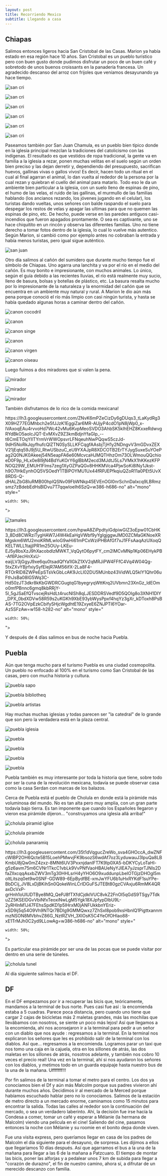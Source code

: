 ```yaml
---
layout: post
title: Recorriendo Mexico
subtitle: Llegando a casa
---
```


## Chiapas

Salimos entonces ligeros hacia San Cristobal de las Casas. Marion ya había estado en esa región hace 10 años. San Cristobal es un pueblo turístico pero con buen gusto donde pudimos disfrutar un poco de un buen café y sobretodo de unos buenos croissants en la panadería francesa. Un agradecido descanso del arroz con frijoles que veníamos desayunando ya hace tiempo.

![san cri](https://lh3.googleusercontent.com/fDf_x6fa_cw1ILONNWSorZm9HRfK-iBZTuI6AdIZqre7PEtogrr-rECPiJig3kO9VigHLgIQK7JkaNkL_uMmPVpufaEXDJa9BHp-6y5eWYRCtQ0N5VN6zchn5Z35XheuQJNsykoib31qtaOiOgyR9TAyFB80gs1Mig9dk6csr2koJ_oHex1ey6Ka1mhUB4oBBv4x2dXf5qEkOh-W_eaGaVIQWgsCmhWobcCYvCfuGU0nO3L7-IqW9YlZIbVdewvxhzkrebiMSB_9sgnm3F3r6H63M9R5ZBuXAk20TAbMowl6XeeXR2R2ayphIEv80FzxhWbg_lVjBR6qwnLd5o0G412v-18erBZGFZqEyPAA1AdBtg5TgwMO3bXLM5jKmVuC-rtcPEWYNZpexXq_PoJ_i6NAQDT1GnLSg3cMSp0C__sTRVpbjslUFZI-viuakcEGqWYAETyJvtKgHhWtqSxdrzTg5OSUFD6EHz0CDfeGdnnubITbJ-OWdsJHOadRnvbSv9J_JEajTXLfGJwUaHCMicfWP6Q9CWQqmyGtlHMdzXjqtbMTbm9EItcibOgMXIGrkU0QiA3vD-Y4zsjiR8eN3WxBp-B1H0nkHJeWDvU-Z-FsGKK7e9NhyV3BR26nyljAcS8_bMRrAAVH1p78pbEfiHlscMZ1fh7xag=w1215-h684-no)

![san cri](https://lh3.googleusercontent.com/Go1mZX1NeJyaFNw4PBoc6MmSooIHwXzGIeL5hZGDlnONut9cuxNiRqILLOYfRMc94mPzBi0TuItuIgqY8tTCbz1wWfFtrtpWc_gZvF2m9gDA3uwUbGIVbwuKCVeVYj6JqRbSR9lJE81H0uSGOmZsXCGq4znsbBStpyxcYV1B9Wo2p7aH9p123bI-pEu4w3afeTqJKXerqZi5sYDYXnDcsJLecU6fD4ZlA4yRXYBMObjdL7NvAhrK8_Hj54KhYwQ8-jWwOg7CiHkjOFP9_VzrE41vJshC4eWKWwNlfgcxlKZFdbsXzUu1qUsKnL4jwLbATsulcxEFFcrVtSvBlYNCEH4dmmPDmszC8gbBqVzGj90rYrWHTC56e4u7MvzBcjbuKo6lqb41HNIu3NKP5Hvk0z65saHq1oDrgyLwGLO6vsFm03vmW0rYQk70JvBy5fREwRU4fxIcKeoYYBfgfQP2UeYbX904r9YigXvVq2f4KG-YN2_oPq6jDpf10bw6KMc-SdQwCx7ro2k86C5fsCHmNqdZMd8fG9k87CONW-Q7JV8SPxF1UQuvGKl_PwNJD6G1MMEThmc73kE2vHvwnkRghxQWSh5YTrew8lHQALOOt83cGGEl0w3l29MVdAuiX1Z8hHn8RgspzavlYsA26Z2dPYU7R1I0yZGpSA=w1215-h684-no)

![san cri](https://lh3.googleusercontent.com/Zsj5wMSx3j8QXb4g_td6ycKmI_eXG0WtqZhKOd5i5hGJe4YDrSZSwbqgOE7Y_cU_OY7vg8w3NRKBkoEt_ACnGTIi833WSakVGPfml-tH5mM8j53oDLGNH6oF2jsOK7z_Ine2t5WIpZfSU_ea_cHbTvwkVqttPclPuTUcGPvEG0vFkrZIcG_Oihav3lnvgb3I88tMZQKbfCxsAcSVMP3tBVCcMbJ9kRXHF7RUq_Abc4CnYjXMBexYxh1ftgmrxcvW40cTFiyTdo6l7f4yCHli7PcAifP_pqV8bMItm8uMYRdYbo6G-75X2hUEZ-13zv707sKoL-Czcc1VOzHWh6HZ62ssMmLu45Dg8-laKmfJ8QY-tdYQMIwwxPq8COKTDvP0bP0K0sV_56H2Fy5jl-1f-zEj1AUS1BSfCEPhTvWPdQfOIA5xQ7XDURs0V_gw9vw_zYPhA2yTvDAQRsWJBCiRraaDz90vTNpRew2fKAEv4XDDSilvKhG294qDg2XIxAKR-4bvVe0f67AQbwEK2QfjYiYEzFViUu5lklsET_qhBkOE3J5-VRzuccCK1QpmziLZoj5qb6OeDYXgVM4H09_Uxe05DMAWIWesnB33nRixZlS5emNHNgzYi3jtFT99Cg4hiZHJkSvuLDKryY64mT0bIBIQ3mmdNnBEUg=w1215-h684-no)

![san cri](https://lh3.googleusercontent.com/lQeVQ2Hi7SPvR2BFRvNDWV_Fm-XZU5hNJyE2zjDyzo7qBd9sNXsaxFGIzNGmf9AkqnyRZw0X9_2KdAxjN62ZU3EK14nghhS7EcTHjywrMlkw5zrOUm2uNb1pDQ-UZUaX2A4h7mZmxH9J8A6Y_cHtsGBLLhwpKRvRgfRoCfxwx6K_T1BXiLpS_t0sA81iBgHTjDRqukwVIkb8e4N5J1MN2-DA_imltBze74CmfOyUiyherFWyqxP-goT6VyOEcjyImOzHpy311JQ73EIVDyzjHjVMjTFOV5QMrglCgK0GAb2ZP6Bc_L581g0-XUiKAu0LcNbh1JCIPuWW3Y8h0mD3MC7eSMq0ZtszrfzYdH26hq1oRPlPxCZmUlWVbdcEh-BJKqM3ka8SfaHAxEqRRQ10-uBIj8TFmTf1eRMOE2mg4ZQbdq_8t7HbxMvySqq7KwQFVhVT9d9j-oYqeZXpDNIuvdNYdlq-aR4_KLKzFGjqpIyzyHjTeRP4BAF-OYkUTI1YBfB32wNPugH-G3a-YROiTodDob6DAcDfP-zWNOGbM64dSHp72aKWcs6c0y85WHZSkcKO1pbvve0I5cPYg4elgxXjJ4LL0E53Bozu0G25bOhQCxfCgllbrkOgl5U6vMCnKT9-cokKPTwbgVo5f4TVoE7G5If7LJ76YA=w1215-h684-no)

![san cri](https://lh3.googleusercontent.com/0pmNbyui_WYWqBcbFJJvv5GAtY-mm6aKAwQyWS8JeAjS-iAtAz2VKq0HteK-rqVJI2LB3IHijMTMfCVa6wm7hxgiFMzGOPP_hZEjQgM-eYvACkeeHGPMaklhLXjxOgSA2pT6_S2P5los8OKg0TIGYbIHueLcSGYjWAkcW77lntB4GYNoamcgyV29JoGZS2pi8ZT-I1-ta19NLi6TLBl4AviYDK0suZMa9jHCPWOiquN2drnPC5s_ud_K_XSixVFmUOZhtzj0aN-bV_vRHlJ6xZ2Ib9hA9c7FEC4qVNleiR8-uwTXF7ObVCPrpS7uZWr4e555Q6HTwYt6bVrwbGTPMx6Ka17Xev_phgiGC9_R1vVSkk1QN9HVmxkKVu5Sy6p9uLHhVhBWlaFAIVX7dXfORRhD5i-nOFJUqfEBU9_9aLMzNgNW04Cqn3kLrwKbKxrGmv2BsnOamUrWVH8iHU2dsv26Kn3YZryLFVf4Yf9XYHz1Rk1xPzMkw_b8ChTlIaP5xwzwpRzZMKqnvFo4VgtyBmY2d8VIUNmB71VaGvCs9cOykXdUnLnJImxn80qbeSGIlyVKGUz2mAUwC8u4ZChGqkBohd2COpluX0jcxqWaiy6gVOsi9WlA-3E7Jrv0JHkg9-Z331V4wR6QG0SCDdP4m1sTrgRDa5VCzQ=w1215-h684-no)

![san cri](https://lh3.googleusercontent.com/T_caamcTAJaHlHWFbbCLESNJ_hCYXbGsv-S81k4GO08cPqXdGHFJgfhApeAvcJJpGdPHJrsx-l7MaIs0HUJ_h1MMfYJwK_MMb36M9s5XcQ7c8fUFDxy7lOWSOT56ukUCTV28gmCM4B8QBeEcLFWlkArwO-kns1CorMkmrCXPVU9-GA27FnXbL-6DNKHQ0nTBK0rU8lhCXi-5YUCP4VVWmmNE_prDukG67kzD3The8XdpYzsS2V6CZiEP8FDFbe6Dg9mBdCTF26qgbf2f0hmuDdQSedcdm12pvapz-j_v-L8zXK9FA_VQpg4bC66KFs_f5qRljHW8vGTvAjQvniHtGhVKKDY7kK5mCcohY5DQmi5daBvgnq7HUmzLm6u3GNj2SpqQCFmypmjvlx92qc7lrbFhwTZIRT102M4NFBZkPCKsIsosAtDy6_OdU3wr2hPTN4n4Plu27ssROJhwOMWauLp23h1_xO_nZ9VmWkcSybnwT2M2EL8SnVObuRqLt6P9yD8JEBnmxaUNcMIUmwb2pwngZghM3gNYvBodH37Ph4ywXKQ50VcsO8vHw9bTpIu3NrDy7bNyTeAFeJARYfs731RPsIG5W_bgBAT22sRvfOFRBuYILS0S-5h5DKF6OWIvcaN7gbFTQ-QgI7T9hjbPGDgCNzMN64hCQw=w1215-h684-no)

Paseamos también por San Juan Chamula, es un pueblo bien típico donde en la iglesia principal mezclan la tradiciones del catolicismo con las indígenas. El resultado es que vestidos de ropa tradicional, la gente va en familia a la iglesia a rezar, ponen muchas velitas en el suelo según un orden bien preciso y las dejan derretir y, dependiendo del presupuesto, sacrifican huevos, gallinas vivas o gallos vivos! Es decir, hacen todo un ritual en el cual al final agarran el animal, lo dan vuelta al rededor de la persona por la cual rezan y quiebran el cuello del animal para matarlo. Todo eso le da un ambiente bien particular a la iglesia, con un suelo lleno de espinas de pino, el humo de las velas, el ruido de las gallinas, el murmullo de las familias hablando (los ancianos rezando, los jóvenes jugando en el celular), los turistas dando vueltas, unos señores con balde raspando el suelo para despegar los restos de velas y apagar las ultimas para que no quemen las espinas de pino, etc. De hecho, puede verse en las paredes antiguos casi-incendios que fueron apagados prontamente. O sea es captivante, uno se hace chiquitito en un rincón y observa las diferentes familias. Uno no tiene derecho a tomar fotos dentro de la iglesia, lo cual lo vuelve más autentico. Según Marion, si cambió como por ejemplo antes no cobraban la entrada y había menos turistas, pero igual sigue auténtico.

![san juan](https://lh3.googleusercontent.com/Ilmbf0-mGEDsu0fLHruHzP7vroBBzScHEH9lka0cCabbqCZhBMECh7-5Ec96ublVsXy81n-83gyd82sO1PMQUCmNMczaxTE_5FarVGuT_NnAkCM8-Ffbh4_f3LnZWWaqicp0Yc6G6kWS7FfWeyDwYNmgMXFgjFO9DYQQtf52nFRqiRZ0zlJY1KA6r-aczizbOdN7-r3WjiVTKXsVvycqZ7kFolgMG9O7zJflhsiENUMRn4BjhOQ40obhkdEHVW_-_Rie5PYzKOlmnTv70-rALFk_qt5cCp_hLfRppldfAewvR03yGOAOpGs6AInBW1eJuoY7egYzNMd3Wl2BMa7UIzj4X4Vo2f5Syx-xOkj7zqona2Bpn1ZxjDMqxcgevhNRBRKDy4re9o06w2ypAK0qHe48IeGjMyXBr-GAuXXkJ1f3z8th47y93K-TyQGyuFgmn-9VlA7BBS-LShhugBmpYwkF0s0bRck4ATU49Mr6yhTR3aVAlz7WzFufStjMLeWBXVOOTcCW_szr5eApMAWaRRGnTPXn15YapEHVsYxZvq2hPV6KxBQYkACejZDZ43Q8nHVKSelRtcrcr22cNJ7BmAQbLu8mIcUAAOGu0oYEVrSsGZalDp1OQhrcH1HeatO5G1ipDfF5rmb6waSlfGD5mO8jX0YUDeBelQ=w1215-h684-no)

Otro día salimos al cañón del sumidero que durante mucho tiempo fue el símbolo de Chiapas. Uno agarra una lanchita y va por el río en el medio del cañón. Es muy bonito e impresionante, con muchos animales. Lo único, según el guía debido a las recientes lluvias, el río está realmente muy sucio, lleno de basura, bolsas y botellas de plástico, etc. La basura resalta mucho por lo impresionante de la naturaleza y la enormidad del cañón que se encuentra en un ambiente muy natural y rural. A Marion le dio aún más pena porque conoció el río más limpio con casi ningún turista, y hasta se había quedado algunas horas a caminar dentro del cañón. 

![canon cocodril](https://lh3.googleusercontent.com/bHImkTdbd_KAtGFe72nRKqvAFQIFrsrtAf8AVQ3PSj89EzlHJ8QIC6IhfvgeizFGh7ECXfjRNRrgru21xv-du9RxsezUI6F8herjquMGs8SLO9zVO_2mQfP5SHeDm5WtTOTsJrY4uCV3-TLQX9D0b54QDW-FUf9E7hzBOC6jfaS90odFLh9wNj9wNFvY1tABaFgBc7bK91krXQJPtokVGL24AB2kFo1-7jledJau190SmpIqV7YKZecpIZ6Ws8hJV8oMGhUHLZ15IvTgsHQX32Bi7iA41m04sO7SN6usxqlIcQB9Z2y2nWNOL3tBiflheeRRl1kuU0-h241LbkDLnHx-cHiXssF-pEzG4lZdtV_qi4jtkEEGunzaPgv8Uo9FnGFmv7mclphFvnaE87BawKiM_RIjVe8RjWI-S6rble4fHe9Pc5uY4eediq1Szt-FwvnlYE8oaS0GgHjRgu921PxjBSac7d_QZmJAeR7jUn3UWxxxQZ6POOwX0iUVkHlrKW6V38zSlx7ENbXcmmkHuY-tSdMQKuFmE4SI7w3vgoXFuMjEuS5QaDdkJ7susGeDhmh-DZfs4ZfuaT9ypIf9cVgv-hoHhrnIfwlROnjaFYzLRybi8FEbBxFXrW7MCybUjnAhMbknsd_jXUDr0HD60eU7Yqx4_W3KzQ=w1215-h684-no)

![canon](https://lh3.googleusercontent.com/MNLQZbSQ8m4H-hkUa3HdwU_5MXqgNRBQTOLhHix4WB9l1g2o4vQHJdFSqiMxFUdFgjOfTkpnwpz4FX2whn3ycIP-SShUSGf0RLXfkfQgkAjQ1G-FBZ4Bhj7g_KHte13HN7nCEwwYJCPmc4aDw4F1BO8xusEMkN5w86fmcvxfe_TELwxMi1jqtI4Au228jTl-uiTnJkmWv3k0nBU6SHWGVL7LNgRWFuI2A5Uei6fAhzfgDGqOQen_6rgOoLe_j6Zth53GrK-fMLSh5yD6sjVuUFhqwFn6L6aEGNgf-f6YPopPJx-K9qLj7ojhNOuhbsa4t9-r9n6YXnCvMwOJaGNvFAG2T5b0gdBrwUOt1-PJbRGQOHPLzHHTQyr4fW_HTYc9YT7iNhvLzdpeYg5BCOGWAejpB1F5UGVFe18VNLJBWrHoNPaD458HmhxrRe_f0JVIs35BRO7YUchbuX1JDovVa6UQLslSQbdR3V_DlhoYR1atjnojooKhDSVrysHyucvjiBOVl5Qm3nyrmKFqxdiwto4kumCp7MDu_giDllqABueGBtiHdysOWyeIamVNaV10pmRnzoHXKLOMBd31OVpAOCC2e_MajRIZAT5NZrAwDRWc45kxV46c0iYx3KU_2b_AJWGBDkBxJvqIgrzQMsE-aV-FtJBJU1bebg=w1215-h684-no)

![canon singe](https://lh3.googleusercontent.com/uHJ_9y102pAuhxQ5sgxuakBA18Y7qtQ6QeUV6AyHU0SrSZ5RN9uE2t4MnliiZTjcR3tNbDqnXOvjT1EtW1O_el-kYBSEBBOAXnb5YSgk4UOY0NqiYKdvJiVPfVVn1fFqZvVw7a780T7pmhA6s25cGHuAvaxsSSRbMhP5xFlblGyK9ogRYQ8__PpjFLOBaA6l6RYtxKisDEpA_lfLdX6VNQDPrNuD8BjU9wg2NU17fANYrkrdFKE6JgrPbocWVEgNv1vVIpVF_azYr4585ecUolWuwavF_rn1BEdKd6N5falIy-0baA9wtQ3oumcWMkfB4a3aL947fTwHuh3r7UEJIuOYVY_AX5VzrUmLXNd0uBseeZ-PAZUQqe_sOAttxahvSaVOFz1m6MJDcuMkkXmH0Imf6WhHJUrGPZqrF_YF5nMRpjK56kQ31_bGEEtoSb3QTUaduTN2Q_ua49KkEWHaZmS6vX-ORYiqNhpJCXgRsqfd063JugVrOrJP5tujLNooyvg-Fm1XV-t6Q6Ow3jRr0buAlYgxATlK3ULROSv2SarQ9GwRw7-_eBYB1ERB-6xfTW3Kx4HAKBWoy6Qfh4ZPgNH-O__Nn_dsvMJyV-NDp6ggztgSVYZ_B4wNRzFhGTX21H2LhOeRKT0HP7E4gtCwANMmedBQIos1JQ=w1215-h684-no)

![canon](https://lh3.googleusercontent.com/oG2W2s3qMbVm6ms2eiQtJPLudXkLRR4aezX-qgGRdaUkhcKj3b5kQsoibfPNT17NMuGaUhIR-LFwO1gh2XKn3yTS5JEnXzAgGGEduzU2u0hfPZd11DKe-93W7YRAyFz0Lr_JkJKjatrBrAX-NxZV8htY2wl_3vPJy95bXdrbGHQQaU32zPET-jXsRpTSqWjm29J2vuRJGUR1ak6DumgWJyqXLj1_r5X9TfgjHtuXLyn_xqKwHd-dIDcxuqGY1s35vLUAyqejnGWGtkYWCd-5-0VWsMdK8-oPMPVtJTdJtp_cz2Ol5snVG3GtFMfOa5oybaeIECxuRoNki3HAVHPvUfVtin5pzM-1PMx1bNfYHt84kCY5NzOWneH-ZkbGYXsA-Iwyh9sEebMa7ZprdYQzxh4MJVEsp8VtFQhYcMO4Ub3lUS5LPHK3sZPbDvdnioFj2-htY4KBu159QJ9uXsk1Z7UqajJTQkLGJR5-8yMj-hYJZlB06Gp_661LDYHs2AJuc6jL9ZRw0QIrP6q0ymmPOS07DunRoBpC_5zkd6CegXHmlBk_JaUGGInqRNbZ-qKGS-TEeVA-rQOOQIPdrpjckzeb8K0Oj5rL_jhtWu5y5Nw9UCdhH3D0Y111bF3vJIJXY3d-gXB_dbx9G2jAD1rUP8BMp2d7f11H7Q=w1215-h684-no)

![canon virgen](https://lh3.googleusercontent.com/zUINPnIsYUcRAFe8aVYrhI9xKxl-16njLWN8pZEHI5F1cj68ebm6NYsgqoETqd9rTV2wNJM6HgGSxwTE5_VSlWAefFhEm3T0zUc5sp4tiCOSm2ohp0_ZDmQ1I_U-vOynbwfhAgKh1-5-DHnhfqrE8_Br46U5ezSip6hN5SlvE9WfopYJ0sPqB4rJtGxSVXyYNKYnElSyYmZR3gu13GKOToS9TPDY-tC0CXufiRbY052bxiKLEqRwdWFfoml63Icw8Z5RE0g6ITJfi65NfQt3BP0HghKJHphirXYeATwIStC0jMw7OejqkWybwqZZ4g2JTtStEXyzT6wAFrQB9jlFBKWLBpBUBUSzFMrAakNTwuAasiLmD-dTd5jWa6h7HjFm7KiAXaXi-Rn31XwTvtG6ykZE8qoSy9w0FcUwaATwnPAmD3EWNnCnYClmOIdN49J8KJcONnqZncwsvRDcIFLvnp8y0SzWBjbdUwA489ipy2vFZ0vMFcIclhO1J2SZdINsPfNy_dPiGE5ZfaSwnaZJc2Q10KyazSfhx89bHJWZt5yHSur7B2f95TD66jAgL5IMR46TnYePnq0b80joTyZgutuWMnnxpzCME-rd8xCG9j8shZRFQ3aPwoEZz7DKjItIOSf8WexD9CzP8q3Sn0vO-mvIdFAGnDhv0g=w1215-h684-no)

![canon oiseau](https://lh3.googleusercontent.com/gtazdWx-zh84GCHy-jRHg7ENmUnBWBTfjOB3eKGa9UkVcG5D6VR6odDh_i4YnuKSzaKDKA6M0yGcweLEtryakwfeOv2b_EOxhukm602eBAdj2MTanCa6Aj9YvLBrVLU_9sqE0Q86KsCz7NK6HmiERNy-RbuJ1m5tYbfd8mHsJgOo1EnlYveAGHeB95kJyXSVe6UnIsHEKsUKNYzZbBViSkPdRgFWPgzn3wE43ArspVf-p5ujhBBr_Evamr0j90x5Ns8YJpce-kxDT_rGMkjE0oxL5eNK3jM_uY3n91clxxy9Z0llN3eC0UaasfBvY30ZFJb_DLNOx1dS_gu2djpRyfJXNqKmu-cZ2534GWprxHMGf6obKB9LuOZjnHNgNRjHEU9YUmbQJydx0cUuoXISU3QihbhReaZ_bpXYAP1IujAI1Gea_FKZotZ_7rVpuTL6hVtbhEEW-2PAfvyxfezwtkMyvezjV4aAKkWEGozgoKL1lYs_fN61RAPNp5mooaCZAORojJl077p0-j3QZCzsxaDpSWO8LPhgpLlJPC4xKtbYSaHo5U39qmDxSEYh1Dj65QY1JkKclPd6_tOBH-nquyAsZT5zv90nGiBA5NnCFzTTJ6QbcVMV8e60YhG516fxz23at6VBdPPpU7kdttsuj5WSqxyOBX_FTg=w1215-h684-no)

Luego fuimos a dos miradores que si valen la pena.

![mirador](https://lh3.googleusercontent.com/-bLOS5FChNGiZotRtcSvLrXB4quGOkDaQ1tQXi04GAfLKh9PF30RXFuum4mXkz-NM_pKDiVZqC3DMsEE7KY2Kau1TXdvVKfIwEkxnUDQB4XJNIzCmN98GJvDVwenrjBaGE0aRFZ9OHIptDjLHN-M_KSagc6cyNgrXgjuhd6sHS1jYDwqxUCjHioyWQ2m2h6tSxDXJe0D2ZRx6FSSKQum8kTOmT8hiHu3yA9P26ko10OlwM8fHjoqIvTzhkiv17NBbXgUOu9_vp8L0VjqJ0Dn-IxsauKA3SMAeCPZRYV1HQUmZy1k2HjVFYSFzSscAkrW8eDCOGRjGR8zBZn7Z4B_8eOdGUB72abghVFQvDGHoslghFmcc8KT6-xLgG1cnHrfPTw6_eBbqDkCkG2mD-oa-unjeRgnmUFX9QBrMTmlfEtpD2JBNXF2t6gHcRukCwtx7ZpfkQ33T4l8E8kW7FvTW4YZRs1db3bomFBm8MhTw12C6uTsYo70aY0a81r9_cPFZ-ivxvcPfrqsH9dj2K4QsVhhmXlKNH12iv1BgmDKRaKoZN9C8PYnqTaZ7MZXYQ2NkJi9aayde3BMXz7qNUHiJmP37MAytmWuyMOyK-MnJ_YSNBsTm-be9eWEiMSErHv324jzOVof-4m1CrsSadWngcexnk5y7vUeDA=w1215-h684-no)

![mirador](https://lh3.googleusercontent.com/3LaxmfdaL7js8L9PE8_kSrqOit6xZmFfHJyw_EVO7PHve70u7aPy-beBmosgAAtQG_iG5z2GNRIxdzxsnRLM-iLvOmIJWIAt8pHHZjjYjx4SYQZc5EzoJQCSKq4gnQi7uM5Mkyinak_qIrfXVKN3nPr2_5eSV8io-IWASH1O49qT4k04vO1Ho2BgovUjIkwnzBXfAI74ewAR1asAPptuTt9iIlWWCA7sWs5gcgZM3cpbfT2XRmRHp7NXbW6Nv8qqmFZsc7NzXlGtVDWebmXE-7iTrT84dxzNitQl7bVNTdw4b6flwNFyUbpqpyKyU5Dlgm66Cqf2CMlkH_K5abCvKdLku7E0roSuMK5Rtu9ymNbX_G7zi22ITs_GYabQoluygP4sYmF-FvEWo7LQrmn6lhgDTI5pkgYmnjCIsIzdOldgWmCN414VOxZEt8n358P_E-Z51x6e6yuWN_myhiLOuMP5GI0_Th__zK08lHKZ7edGsWm191WS1ic15of7rS22RDBZsvsdvPS0hSFjk_R30G-GUk0eVBUmlASSpZqEbnLiaj8jgDoW9XkbEQ8pxH6KLmSrwCrZc5aZVnGas_HWT0Ou5DKlqXrKoMcaIwglpTKJZ2coDPMJCulzcZq65dNiNDf6Gnm8EozCcammM-Bj3KPEQsFPrIJZdA=w1215-h394-no)

![mirador](https://lh3.googleusercontent.com/-Vv5kAsENLrevDtfvD9pv_DojT4C7oSaal1epbjNULi8_M9VPxyCETWNdm398EjYi6kTIUvugXU11wChdi_x-rUfMhjvHDxxfrJZqzdB2SJPBurwbS0ef3A358MMr2OlONjuck5hlRzLlrh-5NUtUdACD0RpgKsmq0o1_PHBTtJnHKxyqi5_lTOpu89hwz2ElQdA7-3wc2bKHvFlCX92J8_aZCblvkPkfPtFrmCYRHZghylGOFAB0u_n3d9-PS6vqFe1HyxvnH_rb2zW1FsnUSEkpBCQWD7J2Vcx6U7Wbr0dqdIHvQHcq3DJG3sxfZxfsTZOmvbOCu0nHB-DGV-QUI2lLg3jzqz5TpSpDxd2G2iwqNig0tPzHe_yJt37NvDOpro2_eJY7hr2_v1HGHs7lDBsmQklOVOMVFXlkuXGgzRPNHcghW_MdgdjesSQMiOwUK7kNmaXrQLRYpwdz-Hs085blkwUeiVeHooQRtdEaA7rfWxin-GbYJfjYRPP64O9k0a5JYXTBvKeLhVmNsiqfsRfqZunrI35VaYSN0WULdnHP9l76B073o1Fki4hZZyC7-aE7cumAEUJCi22m3_Aq0QeOcwjJp5ZQdpCbTSBTBxCe0Ex6uQO7iO2_7s7k02Kq34eKDH1tCDYhpfADOgjnkh-le2IecTxQg=w1215-h684-no)

También disfrutamos de lo rico de la comida mexicana!

<p style="

    text-align: -webkit-center;
"><img src="https://lh3.googleusercontent.com/ZNvK6mPZeCizDy6gDUqs3_tLaKydRg3X09HZ77EGMhbch2e5fJJzK1EggiZar6MR-AUjyP4cdO1pN8jWp0_x-lVAxoqEAu4rvvoHd7Wc42vMu6KvpMeoSVDO3AhbSK5klhEHZ8KxxeRdwvgRYdBkO5aolcJQT-EvMXvZ9Z3kmBdjnYfaGIp_--t6CmETOqYIlTYrmVrWWOpsvrLFNqeuhNwPQqwS5czJd-9dH5NoRkJqyfhufcQlZTN0SySLLKFCqgfAAsbjTjH1y2NDngvV3mGDvxZEXV21jEqtq59J9j5U_RtwUSbzuC_eU9YXAJpR8XDCOTB2ErTYJygSuxeSuYOePag2Q0NJK0Akeej54N5eapFA6e60McvcaHJMQTHhzOm73OLWmouQQchioeD0F9p_HLx0e8l9jN4BdYuKOrY6gIBbM2ecd3MJdtJ5Ls7VMkX1hKKezKFPNOQ29W_EMUH1FIms7zeg1XyOZPaQGv8HHKMVca4PjwSoKi8INy1Jkst-h9O7IHkEynhOQ5VSOedY1TBlPOYMU1Ux44fRPJEPfkqiuQZoR11a0PEt5UvX8RDS-Q-dHALZbG8IuRMB00hplQSNv09FbWNkp45EVEnOGl0nrSchnDaIxcq9LBRmzsmz7zBdebEdHsBlDvu7T7qqwloeIh6SzQ=w386-h686-no" alt="mono" style="

    width: 50%;
"></p>

![tamales](https://lh3.googleusercontent.com/Nk8WFpfpdoqw7vMkHptNHcG_l0o6Gg-0kFAJz8RFlQya5TVOVW26JIQb9YLBOWJOR1UBdKZl6_31lHH9ZeBrrzHJApl2YdqLx2YrEOmtZ9uUU-jWGLcwilKEl6Pi0uv9hLjEGkyWC_mcmapS3IKsJLxQRUzfHUhQFHmmcRQSl9WpwQqBTifmHkZp9AR_4ZfGqH5F82BKErWgmycNZ_wCBiDjZ9VteV_x8VVHtusVPjAixCdmexHj3ryrdXvsEM_xqnDZIBbLjLSjQhrVKY0_0etASQ_E757KxpqmRkXWByRzPtqXDMvFBqAuOochmiFAmJUl2ZMRzM7ZYxNDVTUax7WKTPo9LJe5Mi4uovi6AjlEjfg2BuMTjVhwacejDav2owqFyi5uwMvY7F0DjTTPr3OOHQLA2UH7kyPVCEKhmVQ36MJh8tWXzlvwnnnBIe_0IINYsky2AinTBHwqxsnHLaP_wSVKmNQqmOuWYmUZ_X7PvRVnhx0O34OMcukMtt1aclI3XiMjTBH7sokpwR2ZLjj_S25psvwFhLtclMxmS9zq2pCCyqJYzmFuR6_2dV4jYNRSFIgRtVezt3nmx1PGQlJGu-SBAXQvFZOhLGWQVOgt6yMOHqXg-1VITZy6D3S7zFG1J2jxd8yrfVxwsTMaOsrzDyUfFTtdXg=w1215-h684-no)

<p style="

    text-align: -webkit-center;
"><img src="https://lh3.googleusercontent.com/hpwA8ZiPpdtyiGdpiwGIZ3oEpw01CbHK3_8Dd8CWRziTygHAW7J4W4kEaHgVWbf9yYgIgjggwJMD0ZCMaGKNoeXRMgskm6WfJ2moKRMLwloG9wHi61mPCxWziPHBAfGf7xJ1FFsAaqAzUXoqQKELTWLL1tajjlPR1m25OUy-LKEu-EJ5y8bsXzJ9hXacobdlzMWKT_VqQytO6pytFY_cm2lMCvMNp1Kp06EHykPB-Af6PJecHnXxU-eaijLV3jGgyJ9xe6qu0tsadQfYa1lGkZ1XV2qMRJiPW4FFfC4Vq4W04Qg-5txZXvYBjrfxiySyfElejR7AM56ifX-2La8F4-RTOrRID8ZWPeEpSTsVkGbLcAK9JcLl02DU5MUnbz43VidWLQ5klY1Qhr06uFthJsBa08IG5Wq3C-Hd50zJT3dkr8kKbGWDRCGugtqG1byegryqWttKrq2UVbmn23XnGz_ldEOmo0mfPBnnc6gmq8kbRRjY-5l_5gJSaEfQTvscejRsHdLt4rucNlSh8qLJESDDRSVedf9D5QOIg8o3XNH1DIY_DPX_0bdXDVw58R59s2uKGKh9XbE93ybWysPpxf4hqYz3gXr_kDToxh8PsBAS-7TG2OVpEzkCbifySHjcWgdhtE19ZxyeE6ZNJPTI6YOar-Az5SFzAw=w158-h282-no" alt="mono" style="

    width: 50%;
"></p>

Y después de 4 días salimos en bus de noche hacia Puebla.


## Puebla

Aún que tenga mucho para el turismo Puebla es una ciudad cosmopolita. Un pueblo no enfocado al 100% en el turismo como San Cristobal de las casas, pero con mucha historia y cultura. 

![puebla sapo](https://lh3.googleusercontent.com/aC-zexexqlXgGwrEL59wbzNy8iw7n3Yprqaj5zjolWP2wznRtta1zsPvcoSARFX_7SbNQiLPEixfxBMeWI5fbQOV5Y_inpz8d3WfZtN0uHty-7HZM7lngTeLGXJgpm3EgKEFQSpx9ySdI-6_MoLNtkJVn3Ks-kgYtuW62bKUvNZKxrPTcdMX2T5Zt94LkhC_590nUsQcQtmaAASxH3hdq3qI_1hG4myjy-O2tJMrf01iXQ0NaMsrJtCNeJUGlTe27vJ0qPfGHpHuOvJd9PLZXs_Xe43GNcQU2v8b8jguvjhkK6sC9FPWubW0eZOK6sYUDnBX5d7QqvCNV2szVQ5I0NuzcyvhNUSBfIfyl4il9_YLe4QYL2sGXI6thzREvoajAxezPc7shKN0ZtHQEliuLaoNOki596RusveOzJPDOsJ2AWEUtEDbyP8YvdEdS4pcCy3ES6w055lVWugsbxNPp8Ja-sKpLamip2um3zkogsO9wv5yfkkJ6zCZzfm1RdsaV1hqlYG_fGBEKwmuGi27QaavugbcdugZ0Uky941qQofnEo45fgJO5aJe28a5BtYQMNpTRP58E98U58d1-H4VadiIE-RRe-9hO87G-6gocg4LlcbfG-EUo1cMNU8yEYqgpiIQeM6YOuO5i0mLFczQhYiY0FA0ASpvbw=w1215-h684-no)

![puebla bibliotheq](https://lh3.googleusercontent.com/mNSMTZFCtiXr_WGracflRZjcpdKFjZZfB46PWXKXC-mbpRBWX1mtTSrlYBDyo7T9cRytbQXTZ3Im0cqrjv-WeiGwdMcq3vqcypnUIowNiqnt0NMOrjJ1wObbII5hYL-x8OjaVqJvNs_3cucklKcGJavpoxnXhCP3Idqg-ZkhYevBVZfzZr73Ivgm1Bu3L9r7ZL4SUudcETHLILdxDwMc9J7svAYgXgdM3mTrbAzkm5UeRGT31j-lao5idNQcmA3ySd0KGUF-tZBUVWJj5CFzFpKfRAl50kV_j0WP1GJJnwiMguQvY6V9LCC5sJLUygj9R7Gb0fpu1R5WHcQjivPQhdQpD82L1zTCaTJ_lGJpXe8mk1bkL-puu5SR85JfzaA14ayRFSWthfIbWIVpVutq69RKCO3Yo5m7m4e5f5o5hOpZl3C5m1sLSoKy6UlbpRrmlzJuYbP3l9aJ_RYHzvTK2Gz49TSZJL1WYeGp-qvAHFLpGkQQkfZl2B02cIbixR0Q8a8zvpOQcGNoEzpVw_y35nLlDlkZYuil3dHSVW6d5azu8gouLu0ww4tljPvX4w5ljrYDXja2ZJ9sTBbeRFe0-8Xhr6Q-32NJW7NKrmyR9P5gyJUSCT1i4u5Ymua1x3-bTtm-DfrmZYtAjpZyZHjUil_3ai73ZvZ3ig=w1215-h684-no)

![puebla artistas](https://lh3.googleusercontent.com/OpAZdLc22oq0RYCtGjYEjCUobK_7ccKlBK1_P67ejVk-7M9R2pf36Vftgzteoi7fJPopNs2MExOVCXzgasAhRqh6Vn35chiK9t48so5iJVAiGCrY3QFPIctGMI2Num_6AoblpGNpUXBlFDDD-wRsRxYRlbrEiwX0lk06xTJiLodkxxmqCHcUTUrh7YNJEqtVRV2mEb-BpVrMR_wvKkO61OgRqG7eCqOYmzHLeCQ4HTAeHE1KtIxzQhPtb4eT8wmW9y-cz00XzR2aPxR1wn3VVfyDszGo3tjSA_KBVF_VCQCB7UEvp2cqG8VpXlXM-un5vZVv42dPSLLYFCLv6eGScT0ChFsU83vE3QCE8M_BLQRqZu00f_Uf1Z-cI_gHEpf4SJcZl9j5ATIiDo7wxME10EivLrh_ImjwWwBMLlPWfdRvzkesW66eAAhWnlqDTmrvNNq0XVSgjWAD2UdjMyLerPxD2tBHhGLxz0GrQ37tzyvH8_aI7K5kW_BbXchXCyvlR7zsxgnGmXwLygj9ENglkVDi-4TilMUk40Zq4jf-5WLAyzXzilH4pyHoPwGH-vd49km_yJ8Uc5wIm2m7Cjax7YMdlaWRQ9yxk7zWo8L2ndYoKNkbYTJiDrD1llcyll3RsW8YEZlotHW-nkU_G1zZlgWeBL0agJ2Rqw=w1215-h684-no)

Hay muchas muchas iglesias y todas parecen ser "la catedral" de lo grande que son pero la verdadera está en la plaza central.

![puebla iglesia](https://lh3.googleusercontent.com/xOhIzY8LLtWVszCfrcgYQ20-6kLebDpwbVc8kTiasJp1AlhVhkPWS168iDOXn8HAIFgwaQNCnRnFX-_ZsE5YY_Yv3jaxXsgmN5fuBbsi87HyHBWQv8_ElsJHE0xs67kW-TToehupDOFQT5ASxluhlwcvj3WVNJ7Qzr-Le5wjVnXCbY7O-20v7PdhzPOjMFCL-wK382iUWiJcNrDrQUReBoltu3WIDoAe79t7h4TCI5d1f_KvCAGHQ0gJZF6UcSv3RRSYU3CmJcwzoYJ-hj-30F-MAz0grFcxNv1ORVdnu_DoPJDYnIeMBCPtEdUT2RidQIsIkjKLXqFquYK_lkYm_NQ7MLZKguPGglEwVSrcpuVFrnHDk-LeD0Hup7NN1ioaEOIJ4ZzkOqrsJKe9Mr8V5RjbCSxjOT8rA4TdEoeMLLlGVE4A4k575JEdqLeBBZ_MRwjDL4tXJqhXB6IzZcRyaj1MUbXyO_5EWWtGNGptYhHMQpAOcrB4C_SHxSHNMXu8xlk9IiGqdx9tQHUGrBYzBU81N7NtuyJyP2Cow8h4PXrsjDWLLA_-L_t7MYLbcaET9KGEGxB5RWuOAq9C1BAga25ShkAtXIFXr_Aq-ncLjyF9Tn57aV6cuH661L7FFivAxjqKAJdQqJIrd5etoKCYShxWZJpePU45Mg=w1215-h684-no)

![puebla](https://lh3.googleusercontent.com/5zzSvp5BfMmJ-yU8Ns0RP1WVLspIwqp3k5YKG9IqYRxVPg7wbt3d4gN8MX1DGFu7gw8W0D9-ybfxekHF1uOgjKmmAk718Se-0hlEFBAjYvhq00IQbWCWq_QJyQq7BBtSmiDaxe8H_9lf-PleDRRV5pmhzGcjU8nFaIwvRIh-3GtRmtfMkLrI_BBqb1Dkw0jW8_uYlp3yOH2FRkNAT9O1LKxSgN80z78C05wCxGG5skc18NSiyTvreBCrarDNqpunjm17Cfu-BBZe47pnhgCBW9i5YqiptlMI600L0nXZaclAzZ_foYoLkZL8LRnXUihLo79F8IpcYrfllPQYKHoaLZaeDTzq7EJ1ot3I5SIbEKkyiwbawtZypImDUK8LZyRTyxgrD97zJEpiKU-cj-YokX5-yKWzQ4NqJCc1LAYLmbujCxe3BJnm1IZJODqvzyJZD4UBD-uHpWbgXvKfS7ssEWsLPH0VjpCrTVhL8UcuIk-UegDLcTHyjZOK6Jzdx1kP-OzM2lYAG8msmnfBYqj9TPbrqkuTbcL-tEVwrkZJRLBmPxWYd_6U8vzelN51PWO7zcxcYdWcBfeLhBOg0raCcN3w68h97SQDt2yfB39FQsaRk-ASh54Z9Gewkga32QUK7gmo9mqeHphQRe9R5XO2oR4WpXLIb_C3ZQ=w1215-h684-no)

![puebla](https://lh3.googleusercontent.com/k3Ng_iQI__SduqOenugtWyjzDADNp2r9NLN7hQZJnHrE-KHWKMruc9qBA9lGQoC3Wz7hN9y12ynjuzGAqk485ilw__eRyrme0_jJKlxWPtsgNsVRerz1If6-t1_uQaTWjVEtzu5z91s2rvP1W93Fw5PGTAfyzD6d_zqcSELIasY7MdFfZY3uRa8yU8B9M_qGr3MFwIoXDzTCHGaLTm0M0RSb69q-kj5SC_oGho-5tuuwRZDaB-eoSky_ICHyfU4shfHwT-NOS-CYpoE17UMB-16d7cxuA_C1GKQTt1WNZ7rfd_7SsWoV3IIMOX525dcRWlLPIlQNsnYePepc-xgPEfxoJ1TaUTIoeLlYx_CenmI1s38k1vVlTvwFmSwSf6cmZ8o6CbS5qVC9GiTZVrNDm9LAxoRWLNutKYGUy_t6TllYGme3WsT-oxzXybtqFqGQnLWoVhmPaDeXbcz2BdemMqHNwNPttk_UoYPES8gtBNHQ8jYDEfNfgSx66n5VcJA9fa8rqtWqjXYGVR3WwTp4YVmQ6O27rNGwcEipRt7xk6h0oqp4HhrJE9BzGl_wX5k6BP3Lp-lVgDhYxo2VkBoi-4WKU7rdbQ2K0I7GT9IDwtdulGVFvCdMGQ8qYQXSUmizfGOgEyRk1P4Sd-fsBRJKOWUir7KYVGw0Ow=w1215-h684-no)

![puebla](https://lh3.googleusercontent.com/Y6N10gxSMXvOYVu07Iy9SKAdPolYEoRtPN7wTLGHceJLddOL36R6nDPhy6oUa2yGqpRFHw2SMHc6OaUeEHZ07Z93QO7Z66Y7n9pmiWxpjC_NgpEUr5hrM94ijHNJZk9De4w82p8E2F0VpwXm1Grc2CMI08VwTeGQpByFT8OkSp0bsBGjeDX_VT_MaXQY0BP-hHXcO9w7mzVGa5hBwmwy_JXowHPgyap8NUZTt0mvIdYmOBa8_z5Sd2zfzabN6cCNFBCoh-h-iuWETpTUmuIXdr6fozwlfqwBX0fwmtWlj5DPD1iU-V5L-oW0mIa_hiJpSt5wqXv4ZVmrkgp4EpSwnwi79U05wJiIEuDEhPu9X0SVCtAZ6raPZrN6PNwzNFn8N5irHeEMLOHxW2ENjzUI8PLKFg3R7AiZf6gK6tcI6AWuS8015zO3lwtH4mq4eT_xQBBZ6RHCkexa_49GDZKZ6_sLP3fAvQ-QNKRugg2XK-fb-ghyoyZQw5_i08tecV6VX82TsGb85JlhnBRJwEzok-XZ3cFMPCXpQHzPmEM11nU3Y-2q8Vvlwm7dIy3lpVdgNatK-tUVGSFtgsX0CBk2_vdUCqk2QxrUGTUEPoFsHMHm67gnpGOw7ntAAdj0mhbBujilMS2TIaDfQHXkjPxWtLju3pgLttXRVA=w1215-h684-no)

![puebla](https://lh3.googleusercontent.com/hlENBbxmSPdvXDhtt0r8eMLiT0UquVNvvldQ-_h3HaO-Zt7qsiDK1hPyMJ8OA6zh3iSeqPCYDSfikqo4CxFeDoyeZgcDpQvE_8X0pvPpLpVpXvJlHtB8aFe9RXaxGW40Xqk1W729guRIrlftuYkZIp-l9vXu02Zb6HNmc_WUV7kNFs_4J-fG6ndzYFQ0g1md4DQU7IkGynpxkzpkxKEyFlKpuEdOsYg7A4irGmnvwWGaWSTxB0sddzuJKPnOGfW_4nhKThEG1MTbKdeekQcDUjUHWSS0mDcfukC1OtfSxCf09Pep3ZH_r35hL9dYjt48rB6oo0rEnNAS3ptcIDH-os3bIn8IlSACDXzvFgD0g8rcz9hbhCtE3RZY2Wgx8Dd_ZKMMKmKYZdXFsbHamE7J5t53gsw3z8V5ok_gLCY5RT-S4CPxxYlH0RDcSWA-43c1lIkEy3WuoeeftSST7z92PizFTYSw2s9J1iKo69gqvazQnQAP1FFjCKxeG55rlrdU_Kjmm1GP14p3w_vJ3yKjAHbYsQ0c7Re2OuPJd_i5GjWI_-pwF06Hxwui-nTRJUyDlaUqDWgs875nOX7B9LNOIrt5_YyOX3s2KwpSBkFNIfKEce3bZ_wyEd_NcdYZ8WHi8Xn1xwvgEtnzRfF_2AZmiz7PIdkSfonQzQ=w1215-h684-no)

Puebla también es muy interesante por toda la historia que tiene, sobre todo por ser la cuna de la revolución mexicana, todavía se puede observar casa como la casa Serdan con marcas de los balazos.

Cerca de Puebla está el pueblo de Cholula en donde está la pirámide más voluminosa del mundo. No es tan alta pero muy amplia, con un gran parte todavía bajo tierra. Es tan imponente que cuando los Españoles llegaron y vieron esa pirámide dijeron... "construyamos una iglesia allá arriba!" 

![cholula piramid iglise](https://lh3.googleusercontent.com/GURy-a3Zo5QrIUAvGcSERpC-_usSYJJ_kh2EvqGh6PzWI_3hXNB3DRGVO_ZWT7O39sYOaOnPhCe0u5UddLzRAkO0Co4RbHbWpsq9zaGzAli8b8nTI6sv1iB7ZK1qCrV2rV_NTxFTknwHNng8_KWlTSNmGJIUEYYS7VVmfpk9e0cXHzaZIE1KObOk6UGKtGolDbYYPHd1C-3I0wcZcNXcs3_e3Ap_a77Ku-EcBs8DIExTmvYj2u4T-t13ecN1S5HcRiHWcuhZSrUdmF9O_GPUVNzRIqdUUltnXhcTIiTTJ1muwEARBPiKSPS6aQ5ea2XPkoyWBnS5lfuUN8y4Wf2jXSxfGaKa18O8Rglq2ViqYHc7XnUP9CgxZXkodM8evPdPNDXutIONgcU3eUJhCspTHuReO1fs1h326dKcClKNXAd1Vw18fuacsblEXnxulIJyXaLWHAolz0B0_YpxDwhtcYIwnuxvLgWzkNhG_auApVO4SYOp-knG41Mild7a0T886La4fAKEsDbTnJ9aUHo3HbpasS-qg8HPyFyWIrHFypWoQ54k6mIRL-BievEZ8yEILMNViUxMU076xLAbVbmZmH3K-dh49UpP3R8x0DGgV-FhLY-ic3j9U00kZ7PXepSnhfn0d39LLx6BSYgB1_dtRvjPpxRg7jqhKQ=w1215-h684-no)

![cholula piramide](https://lh3.googleusercontent.com/Efdya6ARW5PltkIdmQ2OZ8bz_TNKDbtxMaakf4XDp297MVvrZU92gKXOcU4K9J9yWCwp7wODCHyxRBhA6sF-SWv9V984RxXs0kit1Kruk-6X9OiERFehXPmWVJqVu_K9sFyAm898_QnNPEnYxlNl_ixFj7eXI68ZzNYHSe2U9OaUExuj46cFAQO7GVaKknnIzRgdRYNeFvZNGXqAlRvUuSFlSxW7UO0uFpFbn2VV7cHaYlnQnsoxRfJ7gt1WgpOsErZzQFWIdZDYJ22d2z_0lvGomDKjwRoaQ-0xOMiG2DY0Kf50IfaUbmr1zgNwoRDwF_N8poD2ulCgmv-mZ0Ezl_zbJ8cgaI_n0pl3RHq0Ts4cLXSp-UGk41B80NKlYVtMp4p-S0zM_JfbSC9oQ3EbZ73oPvxbyQsqM8NbCqjH60_xbeikCe5y8Ke9rbs138BOX-SA5-1thWTH8xSvdKxF6bVWwWxhNYVcswHLGhdtIaqMyuDz8_hkpupC3kacKNWb7Y0hu7cDbxjUnRKiTK3bEv2SfqNvxMcF5e2tXNva-f3CO3eIroEvF15UVpvSWNoIpyup3m7odGJO-T0CLQf4dlt3YgGJVeTsIRSdxT60AqE8vaL_kzyanxpMy9o959XPKlyRUFhEE8pSsKjgENKDwPri1X1ZFwVo1Q=w1215-h684-no)

![cholula panaramiq](https://lh3.googleusercontent.com/cF-gZ4vPQXSOisN55eg0H8eH121zW5Zdl3pU_nFPZIxa4RA_8neh-v0sZUdWSqtZcOkMYR9wO1bDppBQJ9bTiAEFJwXBAkAWs76u6hfSkIXyi06U_5a06OFdrRcmZ97MANAGI7i2K3RaM2SmIX7Fup6H2CUfs7jhqnPnRE9aNRj2s2oimQJNqY7A0NJ-mbG7C932AOoBtjnCHzm2ip3Jp_w4uWkScJpZXX5n-9kyqg8LbHL7CAzNoHmLDH4d3qfzXWX9UBdDWP4H8K-YAs0tdOqhTzTQdX_gOAor0JTAVHnp9wVHz7FLcpN9UGa9-eMDDF2svSWw8hrZMbwDyqrH-ASg7o7Ed4l0gFyQBPasJ33R1PTzxIPyOjCdbTERuV5rdL29W0a0CCz1w1goJIIz1yYQ6odwki4qjmHMREVdF6OEJQUIHLyPSz3D8JXqitmfzWqN4ls6XVeECaYPFiamGqW2NScofxnMAEChi8Z3rKsec-SetWosRWsc7s1rD2zIZOdDVoawYN04luv9VTV4owLi9_ZZnVqHeeJ6A9g9Qea3wF7hsLj_9wP0ZmR_66gyM7EeS5U0WaaO3bQ0KuE53z_pFwBPCCcK78Lh6MgY728Lw9QuGOE8AiYXdZCRswHA_lIZYua86_sMy9JHoteLNjJG8xKaNyY-ZQ=w1215-h317-no)

<p style="

    text-align: -webkit-center;
"><img src="https://lh3.googleusercontent.com/35t1dVqgucZreWo_sva4GHOccA_dwZNFcWlBP2OH6Qcte5B15LoehPMwvjFK9bsozS6wdAf7oz3LyduwauJ3lpuQa8LBKmbU8jQw0mZ4zxz-8MNt6UV3PxxnjdanIFT7K9Ip0XA5-bDKYCyLoTaHl-g5z6avm75m6CVNr1TkcC1vbLk9VvPNfVaoHBAUeNyYJIEA7yJzsprTJNIs2DfaZllxcqqAsxbZWV3mTg30HHLsrH4yYHO6O9xuddunpLbeIOTGjzDHOgl5moltLitszq0et9w0SNF-GDW89-6EpBydfBE-xmJwYFU6b1uHxRYKdF1suYPe-BbDCij_JV8LxDjBKihSn0QokeWinLCrIDGuFSJTEBt80gzCVAxju6RmMK4QRaxDcVxP-grHnh1oUlUDTBye8MQ_QePJ8fTXfdCjdkIVUC8vkZ2FnOl5qGdS9TSgy7TdkuZZ5KSElDGvVbiNfxTeoxiNwLgM5Ygk18XJpfypDlbU9L-2yRHlnM1J47FEhsSpdKD1p5IHrxM0jANFUkkbnYEriz-xSD9ij5q54O9Vh9NTQr7BDIg9GMMQwxz7ZhSxI8pob9xsHbnlQ1PigttxannmmzNSON8MVbhvZ86G_NztRZVH_3XlOsK5C4YeOfOHlao88-xE1TrMJh0C2yd9LLowAg=w386-h686-no" alt="mono" style="

    width: 50%;
"></p>

Es particular esa pirámide por ser una de las pocas que se puede visitar por dentro en una serie de túneles.

![cholula tunel](https://lh3.googleusercontent.com/sdiylFUeCpNHtiOyT9t6AJtcL4FbXbtSN9HSCKfvsyUI6pIXcK_yn_cXijKQQ_66k2wQIS_Po2WswbZUZ_aGywY1TzUvsVtHut_3lcj8nHkOG0_z0xEPPEX8gELYax-9LmQLKcJrXuFHmo6FlTjN_4ZFhfAOVypv5PAt7x6Q9gPyYgYLHEYeyxe838n235ubXx2yfTOQpYAsLf09Hkmxmw6VvIduLmzPnJwqFbDJX2_RJldjwXf9PzSyhBBP8kCq7LipoYjrJ0OShQ6zqRS-LQmyTIs8nJPb9ZjzHAMG3enNu9FaYKG2ttR31hR0vyPaphMQjSstJbNAKeeosrZtnuzpohkEOFgKUzWdGFVQP0CQRLEsuoR3Vw2m--DucLa4LM4QEKtQUuXdssek-4qKfHo8X6Hqc4ge2yun9CNXU2jlNjEankevDRQPM6plLTINNqvSyDcsRCYjRRjyvy0aHMobdiaYY7h97fvspb0b1cSnyC6Q8Da36-psNPNMtrEKyAkbksNoOWZ2TqztLOdzvbok7cXPJLQbwSzTjLkckf-ZQ7t9RgX8bFR7_UtLgVUeFXjk2wJKgUitcEC7GiXfcy1Zy9iWAC7qkGWmlzh2MdiKhjQM5v9spS0tZGknTIVmDkC7jj-VRi3exZOWxY9DxpX2cQ84zwkRTg=w1215-h684-no)


Al día siguiente salimos hacia el DF.


## DF

En el DF empezamos por ir a recuperar las bicis que, teóricamente, mandamos a la terminal de bus norte. Pues casi fue así : la encomienda estaba a 5 cuadras. Parece poca distancia, pero cuando uno tiene que cargar 2 cajas de bicicletas más 2 maletas grandes, más las mochilas que llevábamos con nosotros, se siente un poco más lejos! Así que llegamos a la encomienda, ahí nos aconsejaron ir a la terminal para pedir a un señor con un diablo que nos ayude : regresamos a la terminal. En la terminal nos explicaron los señores que les es prohibido salir de la terminal con los diablos. Así que... regresamos a la encomienda. Logramos parar un taxi que nos tomo una caja en la cajuela, otra en los sillones de atrás, las dos maletas en los sillones de atrás, nosotros adelante, y también nos cobro 10 veces el precio real! Una vez en la terminal, ahí si nos ayudaron los señores con los diablos, y metimos todo en un guarda equipaje hasta nuestro bus de la una de la mañana. Ufffffff!!!

Por fin salimos de la terminal a tomar el metro para el centro. Los dos ya conocíamos bien el Df y aún más Malcolm porque sus padres vivieron ahí durante muchos años. Decidimos ir al mercado de la Merced porque habíamos escuchado hablar pero no lo conocíamos. Salimos de la estación de metro directo a un mercado enorme, caminamos como 15 minutos para encontrar la salida. Todas las calles al rededor son la continuación del mercado, o sea un verdadero laberinto. Ahí, la decisión fue irse hacía la Condesa a comer, tomar un café y esperar a Mélanie (la hermana de Malcolm) viendo una película en el cine! Saliendo del cine, pasamos entonces la noche con Mélanie y su roomie en el bonito depa donde viven. 

Fue una visita express, pero queríamos llegar en casa de los padres de Malcolm el día siguiente para el desayuno, de sorpresa. Les dijimos a ellos que llegaríamos 10 días después. Así que agarramos el bus a la una de la mañana para llegar a las 6 de la mañana a Patzcuaro. El tiempo de montar las bicis, poner las alforjas y a pedalear unos 7 km de subida para llegar a "corazón de durazno", el fin de nuestro camino, ahora sí, a difrutar de un merecido descanzo con familia.

